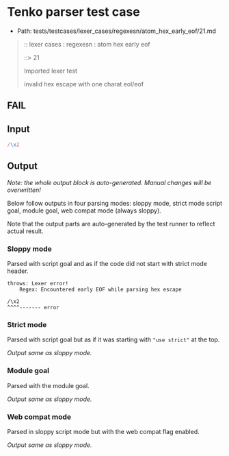 # Tenko parser test case

- Path: tests/testcases/lexer_cases/regexesn/atom_hex_early_eof/21.md

> :: lexer cases : regexesn : atom hex early eof
>
> ::> 21
>
> Imported lexer test
>
> invalid hex escape with one charat eol/eof

## FAIL

## Input

`````js
/\x2
`````

## Output

_Note: the whole output block is auto-generated. Manual changes will be overwritten!_

Below follow outputs in four parsing modes: sloppy mode, strict mode script goal, module goal, web compat mode (always sloppy).

Note that the output parts are auto-generated by the test runner to reflect actual result.

### Sloppy mode

Parsed with script goal and as if the code did not start with strict mode header.

`````
throws: Lexer error!
    Regex: Encountered early EOF while parsing hex escape

/\x2
^^^^------- error
`````

### Strict mode

Parsed with script goal but as if it was starting with `"use strict"` at the top.

_Output same as sloppy mode._

### Module goal

Parsed with the module goal.

_Output same as sloppy mode._

### Web compat mode

Parsed in sloppy script mode but with the web compat flag enabled.

_Output same as sloppy mode._
